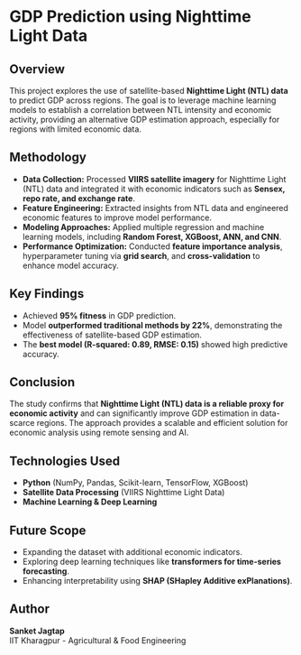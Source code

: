 # GDP Prediction using Nighttime Light Data

## Overview
This project explores the use of satellite-based **Nighttime Light (NTL) data** to predict GDP across regions. The goal is to leverage machine learning models to establish a correlation between NTL intensity and economic activity, providing an alternative GDP estimation approach, especially for regions with limited economic data.

## Methodology
- **Data Collection:** Processed **VIIRS satellite imagery** for Nighttime Light (NTL) data and integrated it with economic indicators such as **Sensex, repo rate, and exchange rate**.
- **Feature Engineering:** Extracted insights from NTL data and engineered economic features to improve model performance.
- **Modeling Approaches:** Applied multiple regression and machine learning models, including **Random Forest, XGBoost, ANN, and CNN**.
- **Performance Optimization:** Conducted **feature importance analysis**, hyperparameter tuning via **grid search**, and **cross-validation** to enhance model accuracy.

## Key Findings
- Achieved **95% fitness** in GDP prediction.
- Model **outperformed traditional methods by 22%**, demonstrating the effectiveness of satellite-based GDP estimation.
- The **best model (R-squared: 0.89, RMSE: 0.15)** showed high predictive accuracy.

## Conclusion
The study confirms that **Nighttime Light (NTL) data is a reliable proxy for economic activity** and can significantly improve GDP estimation in data-scarce regions. The approach provides a scalable and efficient solution for economic analysis using remote sensing and AI.

## Technologies Used
- **Python** (NumPy, Pandas, Scikit-learn, TensorFlow, XGBoost)
- **Satellite Data Processing** (VIIRS Nighttime Light Data)
- **Machine Learning & Deep Learning**

## Future Scope
- Expanding the dataset with additional economic indicators.
- Exploring deep learning techniques like **transformers for time-series forecasting**.
- Enhancing interpretability using **SHAP (SHapley Additive exPlanations)**.

## Author
**Sanket Jagtap**  
IIT Kharagpur - Agricultural & Food Engineering

